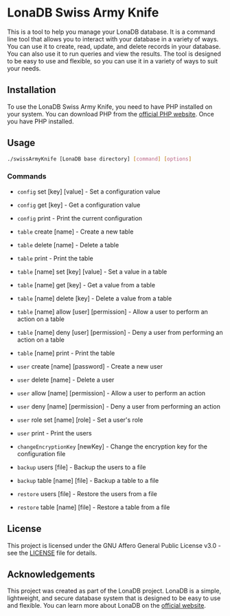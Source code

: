 # LonaDB Swiss Army Knife
This is a tool to help you manage your LonaDB database. It is a command line tool that allows you to interact with your database in a variety of ways. You can use it to create, read, update, and delete records in your database. You can also use it to run queries and view the results. The tool is designed to be easy to use and flexible, so you can use it in a variety of ways to suit your needs.

## Installation
To use the LonaDB Swiss Army Knife, you need to have PHP installed on your system. You can download PHP from the [official PHP website](https://www.php.net/downloads). Once you have PHP installed.

## Usage

```bash
./swissArmyKnife [LonaDB base directory] [command] [options]
```

### Commands
- `config` set [key] [value] - Set a configuration value
- `config` get [key] - Get a configuration value
- `config` print - Print the current configuration

- `table` create [name] - Create a new table
- `table` delete [name] - Delete a table
- `table` print - Print the table

- `table` [name] set [key] [value] - Set a value in a table
- `table` [name] get [key] - Get a value from a table
- `table` [name] delete [key] - Delete a value from a table
- `table` [name] allow [user] [permission] - Allow a user to perform an action on a table
- `table` [name] deny [user] [permission] - Deny a user from performing an action on a table
- `table` [name] print - Print the table

- `user` create [name] [password] - Create a new user
- `user` delete [name] - Delete a user
- `user` allow [name] [permission] - Allow a user to perform an action
- `user` deny [name] [permission] - Deny a user from performing an action
- `user` role set [name] [role] - Set a user's role
- `user` print - Print the users

- `changeEncryptionKey` [newKey] - Change the encryption key for the configuration file

- `backup` users [file] - Backup the users to a file
- `backup` table [name] [file] - Backup a table to a file

- `restore` users [file] - Restore the users from a file
- `restore` table [name] [file] - Restore a table from a file

## License
This project is licensed under the GNU Affero General Public License v3.0 - see the [LICENSE](LICENSE) file for details.

## Acknowledgements
This project was created as part of the LonaDB project. LonaDB is a simple, lightweight, and secure database system that is designed to be easy to use and flexible. You can learn more about LonaDB on the [official website](https://lona-development.org).
